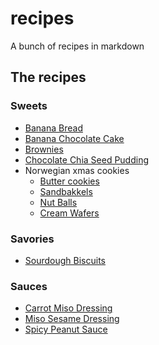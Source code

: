 # recipes

A bunch of recipes in markdown

## The recipes

### Sweets

- [Banana Bread](md/banana_bread.md)
- [Banana Chocolate Cake](md/banana_chocolate_cake.md)
- [Brownies](md/brownies.md)
- [Chocolate Chia Seed Pudding](md/chocolate_chia_seed_pudding.md)
- Norwegian xmas cookies
  - [Butter cookies](md/butter_cookies.md)
  - [Sandbakkels](md/sandbakkels.md)
  - [Nut Balls](md/nut_balls.md)
  - [Cream Wafers](md/cream_wafers.md)

### Savories

- [Sourdough Biscuits](md/sourdough_biscuits.md)

### Sauces

- [Carrot Miso Dressing](md/carrot_miso_dressing.md)
- [Miso Sesame Dressing](md/miso_sesame_dressing.md)
- [Spicy Peanut Sauce](md/spicy_peanut_sauce.md)
